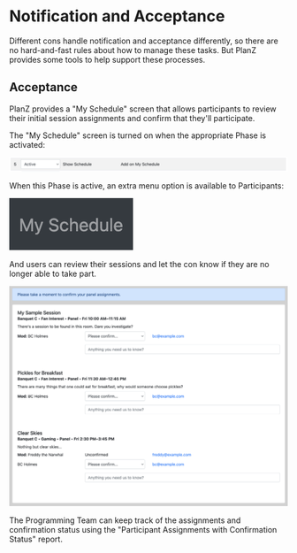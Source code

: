 # Notification and Acceptance

Different cons handle notification and acceptance differently, so there are no hard-and-fast rules about how to manage these tasks. But PlanZ provides some tools to help support these processes.


## Acceptance

PlanZ provides a "My Schedule" screen that allows participants to review their initial session assignments and confirm that they'll participate.

The "My Schedule" screen is turned on when the appropriate Phase is activated:

![My Schedule Phase](./images/my_schedule_phase.png)

When this Phase is active, an extra menu option is available to Participants:

![My Schedule nav item](./images/my_schedule_nav_item.png)

And users can review their sessions and let the con know if they are no longer able to take part.

![My Schedule](./images/my_schedule.png)

The Programming Team can keep track of the assignments and confirmation status using the "Participant Assignments with Confirmation Status" report.

